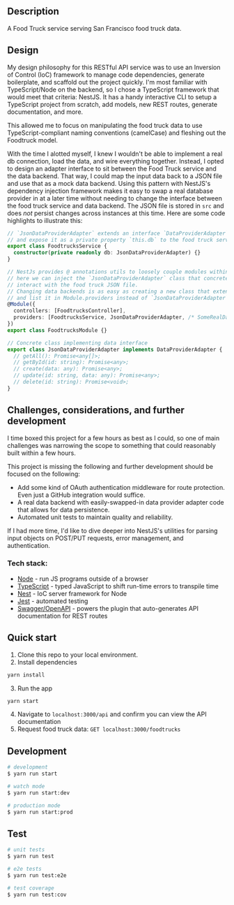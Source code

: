 ## Description
A Food Truck service serving San Francisco food truck data. 

## Design

My design philosophy for this RESTful API service was to use an Inversion of Control (IoC) framework to manage code dependencies, generate boilerplate, and scaffold out the project quickly. I'm most familiar with TypeScript/Node on the backend, so I chose a TypeScript framework that would meet that criteria: NestJS. It has a handy interactive CLI to setup a TypeScript project from scratch, add models, new REST routes, generate documentation, and more.

This allowed me to focus on manipulating the food truck data to use TypeScript-compliant naming conventions (camelCase) and fleshing out the Foodtruck model.

With the time I alotted myself, I knew I wouldn't be able to implement a real db connection, load the data, and wire everything together. Instead, I opted to design an adapter interface to sit between the Food Truck service and the data backend. That way, I could map the input data back to a JSON file and use that as a mock data backend. Using this pattern with NestJS's dependency injection framework makes it easy to swap a real database provider in at a later time without needing to change the interface between the food truck service and data backend. The JSON file is stored in `src` and does _not_ persist changes across instances at this time. Here are some code highlights to illustrate this:
```typescript
// `JsonDataProviderAdapter` extends an interface `DataProviderAdapter` to encapsulate backend-specific logic
// and expose it as a private property `this.db` to the food truck service
export class FoodtrucksService {
  constructor(private readonly db: JsonDataProviderAdapter) {}
}

// NestJs provides @ annotations utils to loosely couple modules within a service
// here we can inject the `JsonDataProviderAdapter` class that concretely implements the class to
// interact with the food truck JSON file.
// Changing data backends is as easy as creating a new class that extends `DataProviderAdapter`
// and list it in Module.providers instead of `JsonDataProviderAdapter`
@Module({
  controllers: [FoodtrucksController],
  providers: [FoodtrucksService, JsonDataProviderAdapter, /* SomeRealDataProviderAdapter */],
})
export class FoodtrucksModule {}

// Concrete class implementing data interface 
export class JsonDataProviderAdapter implements DataProviderAdapter {
  // getAll(): Promise<any[]>;
  // getById(id: string): Promise<any>;
  // create(data: any): Promise<any>;
  // update(id: string, data: any): Promise<any>;
  // delete(id: string): Promise<void>;
}
```

## Challenges, considerations, and further development

I time boxed this project for a few hours as best as I could, so one of main challenges was narrowing the scope to something that could reasonably built within a few hours.

This project is missing the following and further development should be focused on the following:
- Add some kind of OAuth authentication middleware for route protection. Even just a GitHub integration would suffice.
- A real data backend with easily-swapped-in data provider adapter code that allows for data persistence.
- Automated unit tests to maintain quality and reliability.

If I had more time, I'd like to dive deeper into NestJS's utilities for parsing input objects on POST/PUT requests, error management, and authentication.

### Tech stack:
- [Node](https://nodejs.org/en) - run JS programs outside of a browser
- [TypeScript](https://www.typescriptlang.org/) - typed JavaScript to shift run-time errors to transpile time
- [Nest](https://github.com/nestjs/nest) - IoC server framework for Node
- [Jest](https://jestjs.io/) - automated testing
- [Swagger/OpenAPI](https://swagger.io/) - powers the plugin that auto-generates API documentation for REST routes

## Quick start

1) Clone this repo to your local environment.
2) Install dependencies
```bash
yarn install
```
3) Run the app
```bash
yarn start 
```
4) Navigate to `localhost:3000/api` and confirm you can view the API documentation
5) Request food truck data: `GET localhost:3000/foodtrucks`

## Development

```bash
# development
$ yarn run start

# watch mode
$ yarn run start:dev

# production mode
$ yarn run start:prod
```

## Test

```bash
# unit tests
$ yarn run test

# e2e tests
$ yarn run test:e2e

# test coverage
$ yarn run test:cov
```
